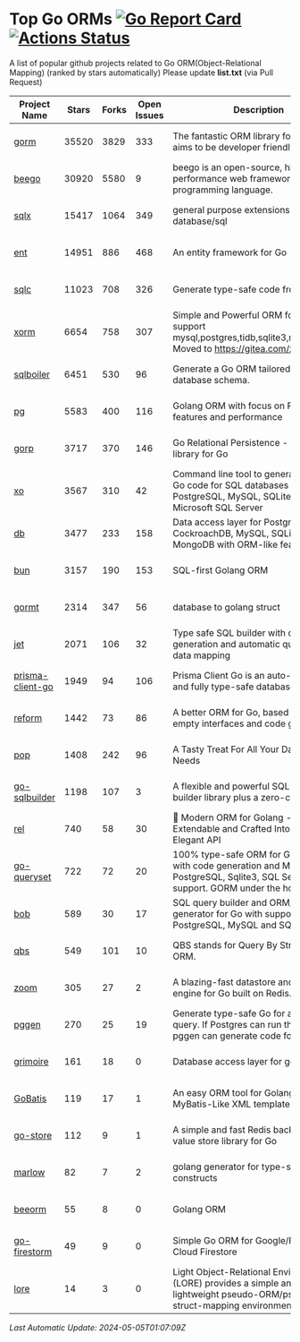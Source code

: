 # Top Go ORMs [![Go Report Card](https://goreportcard.com/badge/github.com/d-tsuji/awesome-go-orms)](https://goreportcard.com/report/github.com/d-tsuji/awesome-go-orms) [![Actions Status](https://github.com/d-tsuji/awesome-go-orms/workflows/CI/badge.svg)](https://github.com/d-tsuji/awesome-go-orms/actions)
A list of popular github projects related to Go ORM(Object-Relational Mapping) (ranked by stars automatically)
Please update **list.txt** (via Pull Request)

| Project Name | Stars | Forks | Open Issues | Description | Last Update |
| ------------ | ----- | ----- | ----------- | ----------- | ----------- |
| [gorm](https://github.com/go-gorm/gorm) | 35520 | 3829 | 333 | The fantastic ORM library for Golang, aims to be developer friendly | 2024-05-04 23:09:08 |
| [beego](https://github.com/beego/beego) | 30920 | 5580 | 9 | beego is an open-source, high-performance web framework for the Go programming language. | 2024-05-04 19:11:47 |
| [sqlx](https://github.com/jmoiron/sqlx) | 15417 | 1064 | 349 | general purpose extensions to golang's database/sql | 2024-05-04 23:33:01 |
| [ent](https://github.com/ent/ent) | 14951 | 886 | 468 | An entity framework for Go | 2024-05-03 11:58:35 |
| [sqlc](https://github.com/sqlc-dev/sqlc) | 11023 | 708 | 326 | Generate type-safe code from SQL | 2024-05-05 00:48:57 |
| [xorm](https://github.com/go-xorm/xorm) | 6654 | 758 | 307 | Simple and Powerful ORM for Go, support mysql,postgres,tidb,sqlite3,mssql,oracle, Moved to https://gitea.com/xorm/xorm | 2024-05-04 10:31:41 |
| [sqlboiler](https://github.com/volatiletech/sqlboiler) | 6451 | 530 | 96 | Generate a Go ORM tailored to your database schema. | 2024-05-03 16:34:33 |
| [pg](https://github.com/go-pg/pg) | 5583 | 400 | 116 | Golang ORM with focus on PostgreSQL features and performance | 2024-05-04 10:31:23 |
| [gorp](https://github.com/go-gorp/gorp) | 3717 | 370 | 146 | Go Relational Persistence - an ORM-ish library for Go | 2024-04-29 08:37:48 |
| [xo](https://github.com/xo/xo) | 3567 | 310 | 42 | Command line tool to generate idiomatic Go code for SQL databases supporting PostgreSQL, MySQL, SQLite, Oracle, and Microsoft SQL Server | 2024-05-04 23:43:19 |
| [db](https://github.com/upper/db) | 3477 | 233 | 158 | Data access layer for PostgreSQL, CockroachDB, MySQL, SQLite and MongoDB with ORM-like features. | 2024-05-04 10:31:21 |
| [bun](https://github.com/uptrace/bun) | 3157 | 190 | 153 | SQL-first Golang ORM | 2024-05-03 16:44:27 |
| [gormt](https://github.com/xxjwxc/gormt) | 2314 | 347 | 56 | database to golang struct | 2024-05-01 05:22:33 |
| [jet](https://github.com/go-jet/jet) | 2071 | 106 | 32 | Type safe SQL builder with code generation and automatic query result data mapping | 2024-05-04 17:52:48 |
| [prisma-client-go](https://github.com/steebchen/prisma-client-go) | 1949 | 94 | 106 | Prisma Client Go is an auto-generated and fully type-safe database client | 2024-05-03 17:31:15 |
| [reform](https://github.com/go-reform/reform) | 1442 | 73 | 86 | A better ORM for Go, based on non-empty interfaces and code generation. | 2024-04-19 23:20:53 |
| [pop](https://github.com/gobuffalo/pop) | 1408 | 242 | 96 | A Tasty Treat For All Your Database Needs | 2024-05-04 20:52:42 |
| [go-sqlbuilder](https://github.com/huandu/go-sqlbuilder) | 1198 | 107 | 3 | A flexible and powerful SQL string builder library plus a zero-config ORM. | 2024-05-04 06:24:11 |
| [rel](https://github.com/go-rel/rel) | 740 | 58 | 30 | :gem: Modern ORM for Golang - Testable, Extendable and Crafted Into a Clean and Elegant API | 2024-04-21 11:46:08 |
| [go-queryset](https://github.com/jirfag/go-queryset) | 722 | 72 | 20 | 100% type-safe ORM for Go (Golang) with code generation and MySQL, PostgreSQL, Sqlite3, SQL Server support. GORM under the hood. | 2024-04-26 06:19:50 |
| [bob](https://github.com/stephenafamo/bob) | 589 | 30 | 17 | SQL query builder and ORM/Factory generator for Go with support for PostgreSQL, MySQL and SQLite | 2024-05-02 17:58:50 |
| [qbs](https://github.com/coocood/qbs) | 549 | 101 | 10 | QBS stands for Query By Struct. A Go ORM. | 2024-02-14 06:38:33 |
| [zoom](https://github.com/albrow/zoom) | 305 | 27 | 2 | A blazing-fast datastore and querying engine for Go built on Redis. | 2024-02-21 06:22:12 |
| [pggen](https://github.com/jschaf/pggen) | 270 | 25 | 19 | Generate type-safe Go for any Postgres query. If Postgres can run the query, pggen can generate code for it. | 2024-05-01 14:05:55 |
| [grimoire](https://github.com/Fs02/grimoire) | 161 | 18 | 0 | Database access layer for golang | 2024-02-21 01:49:58 |
| [GoBatis](https://github.com/mei-rune/GoBatis) | 119 | 17 | 1 | An easy ORM tool for Golang, support MyBatis-Like XML template SQL | 2024-04-29 07:45:19 |
| [go-store](https://github.com/gosuri/go-store) | 112 | 9 | 1 | A simple and fast Redis backed key-value store library for Go | 2023-09-25 03:42:25 |
| [marlow](https://github.com/dadleyy/marlow) | 82 | 7 | 2 | golang generator for type-safe sql api constructs | 2024-01-25 13:28:04 |
| [beeorm](https://github.com/latolukasz/beeorm) | 55 | 8 | 0 | Golang ORM | 2024-01-09 19:00:44 |
| [go-firestorm](https://github.com/jschoedt/go-firestorm) | 49 | 9 | 0 | Simple Go ORM for Google/Firebase Cloud Firestore | 2024-03-31 09:02:20 |
| [lore](https://github.com/abrahambotros/lore) | 14 | 3 | 0 | Light Object-Relational Environment (LORE) provides a simple and lightweight pseudo-ORM/pseudo-struct-mapping environment for Go | 2023-09-25 08:03:17 |

*Last Automatic Update: 2024-05-05T01:07:09Z*